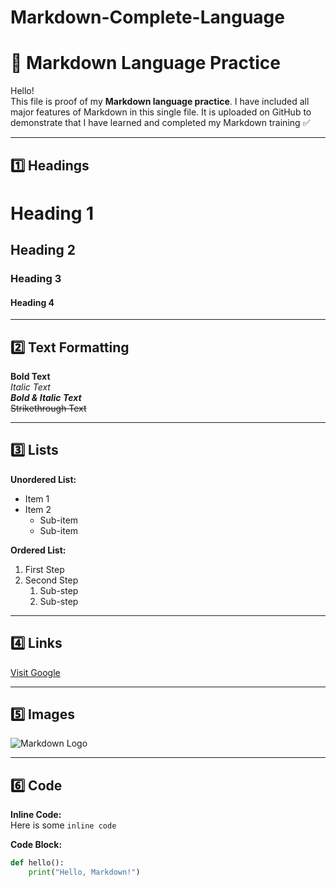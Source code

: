 # Markdown-Complete-Language
# 📝 Markdown Language Practice

Hello!  
This file is proof of my **Markdown language practice**. I have included all major features of Markdown in this single file. It is uploaded on GitHub to demonstrate that I have learned and completed my Markdown training ✅

---

## 1️⃣ Headings

# Heading 1  
## Heading 2  
### Heading 3  
#### Heading 4  

---

## 2️⃣ Text Formatting

**Bold Text**  
*Italic Text*  
***Bold & Italic Text***  
~~Strikethrough Text~~

---

## 3️⃣ Lists

**Unordered List:**
- Item 1
- Item 2
  - Sub-item
  - Sub-item

**Ordered List:**
1. First Step
2. Second Step  
   1. Sub-step  
   2. Sub-step

---

## 4️⃣ Links

[Visit Google](https://www.google.com)

---

## 5️⃣ Images

![Markdown Logo](https://markdown-here.com/img/icon256.png)

---

## 6️⃣ Code

**Inline Code:**  
Here is some `inline code`

**Code Block:**

```python
def hello():
    print("Hello, Markdown!")
